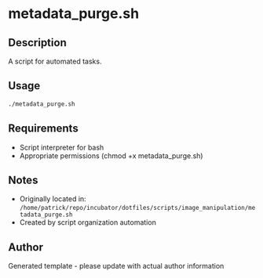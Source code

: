 # metadata_purge.sh

## Description
A script for automated tasks.

## Usage
```bash
./metadata_purge.sh
```

## Requirements
- Script interpreter for bash
- Appropriate permissions (chmod +x metadata_purge.sh)

## Notes
- Originally located in: `/home/patrick/repo/incubator/dotfiles/scripts/image_manipulation/metadata_purge.sh`
- Created by script organization automation

## Author
Generated template - please update with actual author information
